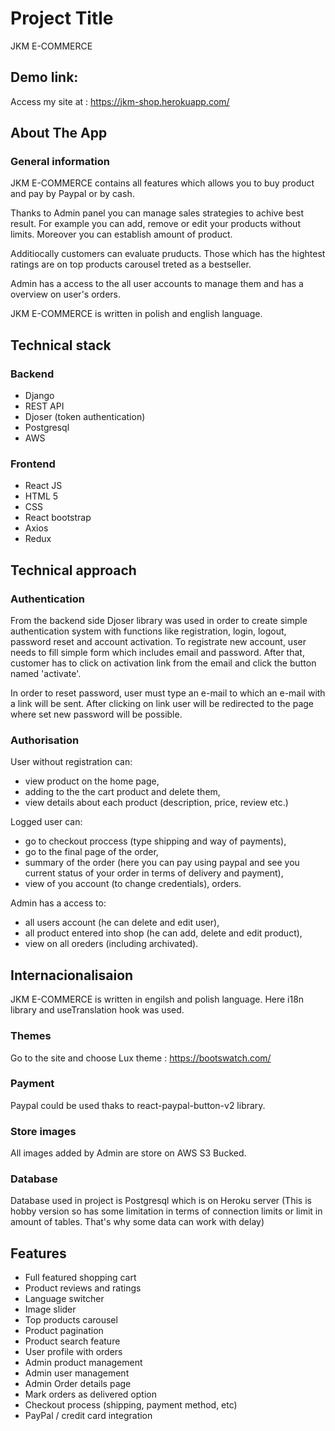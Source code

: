 # Project Title

JKM E-COMMERCE

## Demo link:

Access my site at : https://jkm-shop.herokuapp.com/

## About The App

### General information

JKM E-COMMERCE contains all features which allows you to buy product and pay by Paypal or by cash.

Thanks to Admin panel you can manage sales strategies to achive best result. For example you can add, remove or edit your products without limits. Moreover you can establish amount of product.

Additiocally customers can evaluate pruducts. Those which has the hightest ratings are on top products carousel treted as a bestseller.

Admin has a access to the all user accounts to manage them and has a overview on user's orders.

JKM E-COMMERCE is written in polish and english language.

## Technical stack

### Backend

- Django
- REST API
- Djoser (token authentication)
- Postgresql
- AWS

### Frontend

- React JS
- HTML 5
- CSS
- React bootstrap
- Axios
- Redux

## Technical approach

### Authentication

From the backend side Djoser library was used in order to create simple authentication system with functions like registration, login, logout, password reset and account activation. To registrate new account, user needs to fill simple form which includes email and password. After that, customer has to click on activation link from the email and click the button named 'activate'.

In order to reset password, user must type an e-mail to which an e-mail with a link will be sent. After clicking on link user will be redirected to the page where set new password will be possible.

### Authorisation

User without registration can:

- view product on the home page,
- adding to the the cart product and delete them,
- view details about each product (description, price, review etc.)

Logged user can:

- go to checkout proccess (type shipping and way of payments),
- go to the final page of the order,
- summary of the order (here you can pay using paypal and see you current status of your order in terms of delivery and payment),
- view of you account (to change credentials), orders.

Admin has a access to:

- all users account (he can delete and edit user),
- all product entered into shop (he can add, delete and edit product),
- view on all oreders (including archivated).

## Internacionalisaion

JKM E-COMMERCE is written in engilsh and polish language. Here i18n library and useTranslation hook was used.

### Themes

Go to the site and choose Lux theme : https://bootswatch.com/

### Payment

Paypal could be used thaks to react-paypal-button-v2 library.

### Store images

All images added by Admin are store on AWS S3 Bucked.

### Database

Database used in project is Postgresql which is on Heroku server (This is hobby version so has some limitation in terms of connection limits or limit in amount of tables. That's why some data can work with delay)

## Features

- Full featured shopping cart
- Product reviews and ratings
- Language switcher
- Image slider
- Top products carousel
- Product pagination
- Product search feature
- User profile with orders
- Admin product management
- Admin user management
- Admin Order details page
- Mark orders as delivered option
- Checkout process (shipping, payment method, etc)
- PayPal / credit card integration
